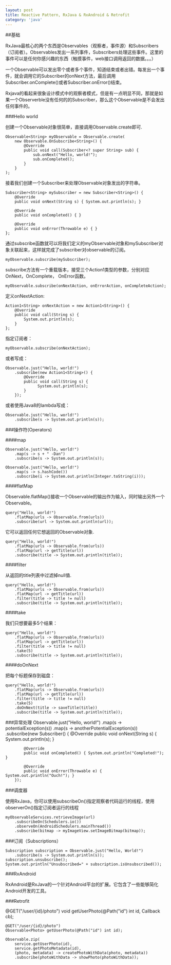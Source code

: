 ```yaml
---
layout: post
title: Reactive Pattern, RxJava & RxAndroid & Retrofit
category: 'java'
---
```


##基础

RxJava最核心的两个东西是Observables（观察者，事件源）和Subscribers（订阅者）。Observables发出一系列事件，Subscribers处理这些事件。这里的事件可以是任何你感兴趣的东西（触摸事件，web接口调用返回的数据。。。）

一个Observable可以发出零个或者多个事件，知道结束或者出错。每发出一个事件，就会调用它的Subscriber的onNext方法，最后调用Subscriber.onComplete()或者Subscriber.onError()结束。

Rxjava的看起来很象设计模式中的观察者模式，但是有一点明显不同，那就是如果一个Observerble没有任何的的Subscriber，那么这个Observable是不会发出任何事件的。

###Hello world

创建一个Observable对象很简单，直接调用Observable.create即可.

    Observable<String> myObservable = Observable.create(  
        new Observable.OnSubscribe<String>() {  
            @Override  
            public void call(Subscriber<? super String> sub) {  
                sub.onNext("Hello, world!");  
                sub.onCompleted();  
            }  
        }  
    );  
    
接着我们创建一个Subscriber来处理Observable对象发出的字符串。

    Subscriber<String> mySubscriber = new Subscriber<String>() {  
        @Override  
        public void onNext(String s) { System.out.println(s); }  
      
        @Override  
        public void onCompleted() { }  
      
        @Override  
        public void onError(Throwable e) { }  
    };  
    
通过subscribe函数就可以将我们定义的myObservable对象和mySubscriber对象关联起来，这样就完成了subscriber对observable的订阅。
    
    myObservable.subscribe(mySubscriber);  
    
subscribe方法有一个重载版本，接受三个Action1类型的参数，分别对应OnNext，OnComplete， OnError函数。
    
    myObservable.subscribe(onNextAction, onErrorAction, onCompleteAction);  
    
定义onNextAction:
    
    Action1<String> onNextAction = new Action1<String>() {  
        @Override  
        public void call(String s) {  
            System.out.println(s);  
        }  
    };
    
指定订阅者：
    
    myObservable.subscribe(onNextAction); 
    
或者写成：
    
    Observable.just("Hello, world!")  
        .subscribe(new Action1<String>() {  
            @Override  
            public void call(String s) {  
                  System.out.println(s);  
            }  
        });  
        
或者使用Java8的lambda写成：

    Observable.just("Hello, world!")  
        .subscribe(s -> System.out.println(s));  
    
###操作符(Operators)

####map
    
    Observable.just("Hello, world!")  
        .map(s -> s + " -Dan")  
        .subscribe(s -> System.out.println(s)); 
        
    Observable.just("Hello, world!")  
        .map(s -> s.hashCode())  
        .subscribe(i -> System.out.println(Integer.toString(i)));  
                
####flatMap

Observable.flatMap()接收一个Observable的输出作为输入，同时输出另外一个Observable。
    
    query("Hello, world!")  
        .flatMap(urls -> Observable.from(urls))  
        .subscribe(url -> System.out.println(url));  

它可以返回任何它想返回的Observable对象.
    
    query("Hello, world!")  
        .flatMap(urls -> Observable.from(urls))  
        .flatMap(url -> getTitle(url))  
        .subscribe(title -> System.out.println(title));  

####filter

从返回的title列表中过滤掉null值.
    
    query("Hello, world!")  
        .flatMap(urls -> Observable.from(urls))  
        .flatMap(url -> getTitle(url))  
        .filter(title -> title != null)  
        .subscribe(title -> System.out.println(title));  
####take

我们只想要最多5个结果：

    query("Hello, world!")  
        .flatMap(urls -> Observable.from(urls))  
        .flatMap(url -> getTitle(url))  
        .filter(title -> title != null)  
        .take(5)  
        .subscribe(title -> System.out.println(title));
        
####doOnNext

把每个标题保存到磁盘：

    query("Hello, world!")  
        .flatMap(urls -> Observable.from(urls))  
        .flatMap(url -> getTitle(url))  
        .filter(title -> title != null)  
        .take(5)  
        .doOnNext(title -> saveTitle(title))  
        .subscribe(title -> System.out.println(title));  

###异常处理
    Observable.just("Hello, world!")
        .map(s -> potentialException(s))
        .map(s -> anotherPotentialException(s))
        .subscribe(new Subscriber<String>() {
            @Override
            public void onNext(String s) { System.out.println(s); }
    
            @Override
            public void onCompleted() { System.out.println("Completed!"); }
    
            @Override
            public void onError(Throwable e) { System.out.println("Ouch!"); }
        });
    
###调度器

使用RxJava，你可以使用subscribeOn()指定观察者代码运行的线程，使用observerOn()指定订阅者运行的线程
    
    myObservableServices.retrieveImage(url)
        .subscribeOn(Schedulers.io())
        .observeOn(AndroidSchedulers.mainThread())
        .subscribe(bitmap -> myImageView.setImageBitmap(bitmap));
    
###订阅（Subscriptions）
    
    Subscription subscription = Observable.just("Hello, World!")
        .subscribe(s -> System.out.println(s));
    subscription.unsubscribe();
    System.out.println("Unsubscribed=" + subscription.isUnsubscribed());
    
###RxAndroid

RxAndroid是RxJava的一个针对Android平台的扩展。它包含了一些能够简化Android开发的工具。

###Retrofit
    
  @GET("/user/{id}/photo")
    void getUserPhoto(@Path("id") int id, Callback<Photo> cb);
  
    @GET("/user/{id}/photo")
    Observable<Photo> getUserPhoto(@Path("id") int id);
  
    Observable.zip(
        service.getUserPhoto(id),
        service.getPhotoMetadata(id),
        (photo, metadata) -> createPhotoWithData(photo, metadata))
        .subscribe(photoWithData -> showPhoto(photoWithData));
        
